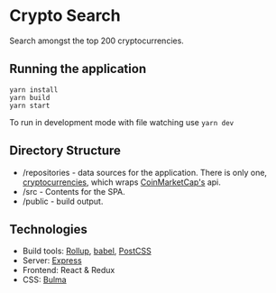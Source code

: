 # Crypto Search

Search amongst the top 200 cryptocurrencies.

## Running the application
```
yarn install
yarn build
yarn start
```

To run in development mode with file watching use `yarn dev`

## Directory Structure

- /repositories - data sources for the application. There is only one, [cryptocurrencies](./repositories/cryptocurrencies.js), which wraps [CoinMarketCap's](https://coinmarketcap.com/api/documentation/v1/) api.
- /src - Contents for the SPA.
- /public - build output.

## Technologies
- Build tools: [Rollup](https://rollupjs.org/guide/en/), [babel](https://babeljs.io/), [PostCSS](https://postcss.org/)
- Server: [Express](https://expressjs.com/)
- Frontend: React & Redux
- CSS: [Bulma](https://bulma.io/)
